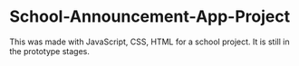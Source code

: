 # School-Announcement-App-Project
This was made with JavaScript, CSS, HTML for a school project.
It is still in the prototype stages.
